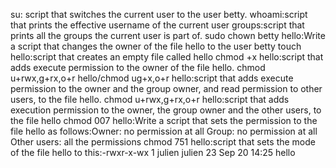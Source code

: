 su: script that switches the current user to the user betty.
whoami:script that prints the effective username of the current user
groups:script that prints all the groups the current user is part of.
sudo chown betty hello:Write a script that changes the owner of the file hello to the user betty
touch hello:script that creates an empty file called hello
chmod +x hello:script that adds execute permission to the owner of the file hello.
chmod u+rwx,g+rx,o+r hello/chmod ug+x,o+r hello:script that adds execute permission to the owner and the group owner, and read permission to other users, to the file hello.
chmod u+rwx,g+rx,o+r hello:script that adds execution permission to the owner, the group owner and the other users, to the file hello
chmod 007 hello:Write a script that sets the permission to the file hello as follows:Owner: no permission at all
Group: no permission at all
Other users: all the permissions
chmod 751 hello:script that sets the mode of the file hello to this:-rwxr-x-wx 1 julien julien 23 Sep 20 14:25 hello
